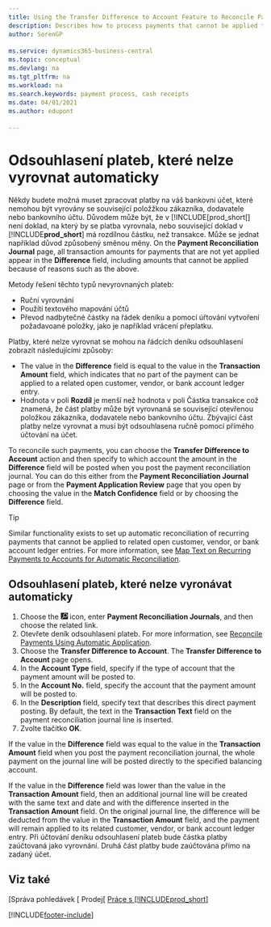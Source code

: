 ```yaml
---
title: Using the Transfer Difference to Account Feature to Reconcile Payments
description: Describes how to process payments that cannot be applied to a document, for example, when an exchange rate causes amounts to differ.
author: SorenGP

ms.service: dynamics365-business-central
ms.topic: conceptual
ms.devlang: na
ms.tgt_pltfrm: na
ms.workload: na
ms.search.keywords: payment process, cash receipts
ms.date: 04/01/2021
ms.author: edupont

---
```

# Odsouhlasení plateb, které nelze vyrovnat automaticky
Někdy budete možná muset zpracovat platby na váš bankovní účet, které nemohou být vyrovány se související položžkou zákazníka, dodavatele nebo bankovního účtu. Důvodem může být, že v [!INCLUDE[prod_short[] není doklad, na který by se platba vyrovnala, nebo související doklad v  [!INCLUDE**prod_short**] má rozdílnou částku, než transakce. Může se jednat například důvod způsobený směnou měny. On the **Payment Reconciliation Journal** page, all transaction amounts for payments that are not yet applied appear in the **Difference** field, including amounts that cannot be applied because of reasons such as the above.

Metody řešení těchto typů nevyrovnaných plateb:
* Ruční vyrovnání
* Použítí textového mapování účtů
* Převod nadbytečné částky na řádek deníku a pomocí úřtování vytvoření požadavoané položky, jako je například vrácení přeplatku.

Platby, které nelze vyrovnat se mohou na řádcích deníku odsouhlasení zobrazít následujícími způsoby:

* The value in the **Difference** field is equal to the value in the **Transaction Amount** field, which indicates that no part of the payment can be applied to a related open customer, vendor, or bank account ledger entry.
* Hodnota v poli **Rozdíl** je menší než hodnota v poli <x3/>Částka transakce<x4/> což znamená, že část platby může být vyrovnaná se související otevřenou položkou zákazníka, dodavatele nebo bankovního účtu. Zbývající část platby nelze vyrovnat a musí být odsouhlasena ručně pomocí přímého účtování na účet.

To reconcile such payments, you can choose the **Transfer Difference to Account** action and then specify to which account the amount in the **Difference** field will be posted when you post the payment reconciliation journal. You can do this either from the **Payment Reconciliation Journal** page or from the **Payment Application Review** page that you open by choosing the value in the **Match Confidence** field or by choosing the **Difference** field.

> [!TIP]  
> Similar functionality exists to set up automatic reconciliation of recurring payments that cannot be applied to related open customer, vendor, or bank account ledger entries. For more information, see [Map Text on Recurring Payments to Accounts for Automatic Reconciliation](receivables-how-map-text-recurring-payments-accounts-auto-reconcilliation.md).

## Odsouhlasení plateb, které nelze vyronávat automaticky
1. Choose the ![Lightbulb that opens the Tell Me feature](media/ui-search/search_small.png "Tell me what you want to do") icon, enter **Payment Reconciliation Journals**, and then choose the related link.
2. Otevřete deník odsouhlasení plateb. For more information, see [Reconcile Payments Using Automatic Application](receivables-how-reconcile-payments-auto-application.md).
3. Choose the **Transfer Difference to Account**. The **Transfer Difference to Account** page opens.
4. In the **Account Type** field, specify if the type of account that the payment amount will be posted to.
5. In the **Account No.** field, specify the account that the payment amount will be posted to.
6. In the **Description** field, specify text that describes this direct payment posting. By default, the text in the **Transaction Text** field on the payment reconciliation journal line is inserted.
7. Zvolte tlačítko **OK**.

If the value in the **Difference** field was equal to the value in the **Transaction Amount** field when you post the payment reconciliation journal, the whole payment on the journal line will be posted directly to the specified balancing account.

If the value in the **Difference** field was lower than the value in the **Transaction Amount** field, then an additional journal line will be created with the same text and date and with the difference inserted in the **Transaction Amount** field. On the original journal line, the difference will be deducted from the value in the **Transaction Amount** field, and the payment will remain applied to its related customer, vendor, or bank account ledger entry. Při účtování deníku odsouhlasení plateb bude částka platby zaúčtovaná jako vyrovnání. Druhá část platby bude zaúčtována přímo na zadaný účet.

## Viz také
[Správa pohledávek  [
  Prodej[<x6/>
[Práce s [!INCLUDE<x7/>prod_short<x8/>]](ui-work-product.md)


[!INCLUDE[footer-include](includes/footer-banner.md)]